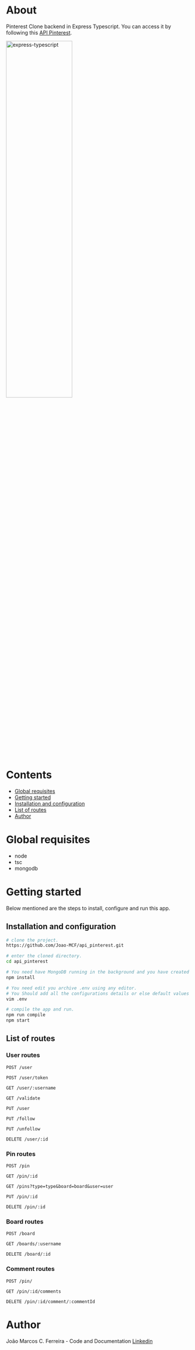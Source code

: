 # About

Pinterest Clone backend in Express Typescript. You can access it by following this [API Pinterest](https://pinterest-clone-api.onrender.com/).

<img alt="express-typescript" src="https://geekyants.github.io/express-typescript/public/images/express-typescript.png" height="50%" width="60%">

# Contents

- [Global requisites](#global-requisites)
- [Getting started](#getting-started)
- [Installation and configuration](#installation-and-configuration)
- [List of routes](#list-of-routes)
- [Author](#author)

# Global requisites

- node
- tsc
- mongodb

# Getting started

Below mentioned are the steps to install, configure and run this app.

## Installation and configuration

```bash
# clone the project.
https://github.com/Joao-MCF/api_pinterest.git

# enter the cloned directory.
cd api_pinterest
```

```bash
# You need have MongoDB running in the background and you have created the database.
npm install

# You need edit you archive .env using any editor.
# You Should add all the configurations details or else default values will be used.
vim .env

# compile the app and run.
npm run compile
npm start
```

## List of routes

### User routes

```http
POST /user
```
```http
POST /user/token
```
```http
GET /user/:username
```
```http
GET /validate
```
```http
PUT /user
```
```http
PUT /follow
```
```http
PUT /unfollow
```
```http
DELETE /user/:id
```

### Pin routes

```http
POST /pin
```
```http
GET /pin/:id
```
```http
GET /pins?type=type&board=board&user=user
```
```http
PUT /pin/:id
```
```http
DELETE /pin/:id
```

### Board routes

```http
POST /board
```
```http
GET /boards/:username
```
```http
DELETE /board/:id
```

### Comment routes

```http
POST /pin/
```
```http
GET /pin/:id/comments
```
```http
DELETE /pin/:id/comment/:commentId
```

# Author

João Marcos C. Ferreira - Code and Documentation [Linkedin](https://www.linkedin.com/in/joao-mcf/)
